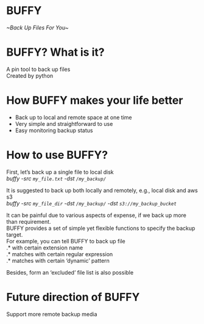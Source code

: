 # BUFFY
_~Back Up Files For You~_

# BUFFY? What is it?
A pin tool to back up files  
Created by python  

# How BUFFY makes your life better
* Back up to local and remote space at one time  
* Very simple and straightforward to use  
* Easy monitoring backup status  

# How to use BUFFY?
First, let’s back up a single file to local disk  
        _buffy -src `my_file.txt` -dst `/my_backup/`_  

It is suggested to back up both locally and remotely, e.g., local disk and aws s3  
        _buffy -src `my_file_dir` -dst `/my_backup/` -dst `s3://my_backup_bucket`_  

It can be painful due to various aspects of expense, if we back up more than requirement.  
BUFFY provides a set of simple yet flexible functions to specify the backup target.  
For example, you can tell BUFFY to back up file    
.* with certain extension name  
.* matches with certain regular expression  
.* matches with certain ‘dynamic’ pattern  

Besides, form an ‘excluded’ file list is also possible  

# Future direction of BUFFY
Support more remote backup media  
